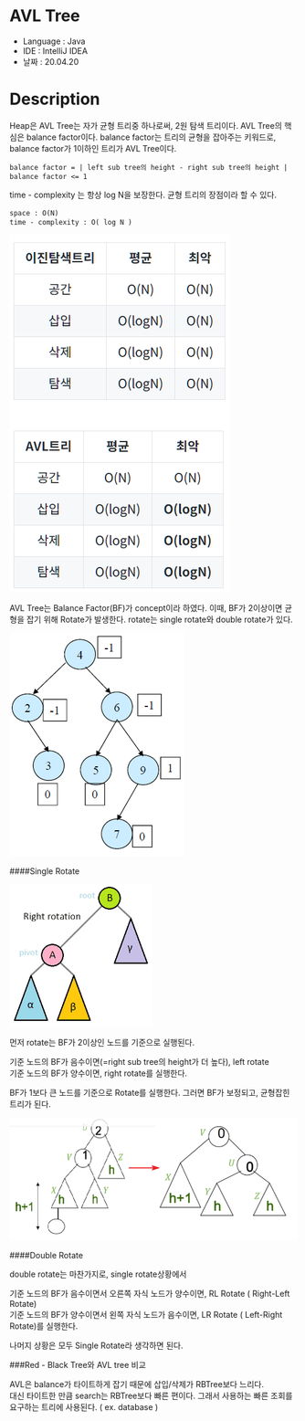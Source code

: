 # AVL Tree

* Language : Java
* IDE : IntelliJ IDEA
* 날짜 : 20.04.20

# Description

Heap은 AVL Tree는 자가 균형 트리중 하나로써, 2원 탐색 트리이다.  AVL Tree의 핵심은 balance factor이다.  balance factor는 트리의 균형을 잡아주는 키워드로,  balance factor가 1이하인 트리가 AVL Tree이다.

```
balance factor = | left sub tree의 height - right sub tree의 height |
balance factor <= 1
```

time - complexity 는 항상 log N을 보장한다.  균형 트리의 장점이라 할 수 있다.

```
space : O(N)
time - complexity : O( log N ) 
```

<img src="/doc/tree/avltree/time_complexity.png">

AVL Tree는 Balance Factor(BF)가 concept이라 하였다.  이때, BF가 2이상이면 균형을 잡기 위해 Rotate가 발생한다.  rotate는 single rotate와 double rotate가 있다.

<img src="/doc/tree/avltree/avl_tree.png">

####Single Rotate

<img src="/doc/tree/avltree/singl_rotate.gif">

먼저 rotate는 BF가 2이상인 노드를 기준으로 실행된다.

기준 노드의 BF가 음수이면(=right sub tree의 height가 더 높다),  left rotate  <br> 
기준 노드의 BF가 양수이면, right rotate를 실행한다.

BF가 1보다 큰 노드를 기준으로 Rotate를 실행한다. 그러면 BF가 보정되고, 균형잡힌 트리가 된다.

<img src="/doc/tree/avltree/left_rotate.png">

####Double Rotate

double rotate는 마찬가지로, single rotate상황에서

기준 노드의 BF가 음수이면서 오른쪽 자식 노드가 양수이면, RL Rotate ( Right-Left Rotate) <br>
기준 노드의 BF가 양수이면서 왼쪽 자식 노드가 음수이면, LR Rotate ( Left-Right Rotate)를 실행한다.

나머지 상황은 모두 Single Rotate라 생각하면 된다.



###Red - Black Tree와 AVL tree 비교

AVL은 balance가 타이트하게 잡기 때문에 삽입/삭제가 RBTree보다 느리다. <br> 
대신 타이트한 만큼 search는 RBTree보다 빠른 편이다.  그래서 사용하는 빠른 조회를 요구하는 트리에 사용된다. ( ex. database )
